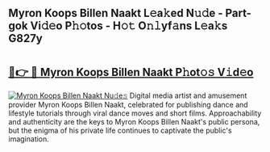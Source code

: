 ## Myron Koops Billen Naakt L𝚎a𝚔ed N𝚞𝚍e - Part-gok Vi𝚍𝚎o P𝚑𝚘tos - H𝚘𝚝 O𝚗𝚕yf𝚊ns L𝚎a𝚔s G827y

# <h2><a href="http://kfe5ff.oniu.top/?m=Myron+Koops+Billen+Naakt">🔗👉 🔴 Myron Koops Billen Naakt P𝚑ot𝚘𝚜 V𝚒d𝚎o</a></h2>

[![Myron Koops Billen Naakt Nu𝚍e𝚜](https://i.imgur.com/0qMVB7G.gif)](http://kfe5ff.oniu.top/?m=Myron+Koops+Billen+Naakt)
Digital media artist and amusement provider Myron Koops Billen Naakt, celebrated for publishing dance and lifestyle tutorials through viral dance moves and short films. Approachability and authenticity are the keys to Myron Koops Billen Naakt's public persona, but the enigma of his private life continues to captivate the public's imagination.  
